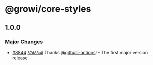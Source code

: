 # @growi/core-styles

## 1.0.0

### Major Changes

- [#8844](https://github.com/weseek/growi/pull/8844) [`37d88a8`](https://github.com/weseek/growi/commit/37d88a858c3e54d741790760fbfad4fd7a229949) Thanks [@github-actions](https://github.com/apps/github-actions)! - The first major version release

